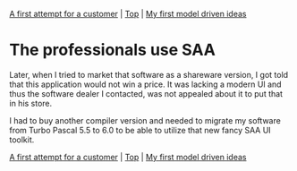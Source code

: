 [A first attempt for a customer](04.html) | [Top](index.html) | [My first model driven ideas](06.html)

# The professionals use SAA #

Later, when I tried to market that software as a shareware version, I got told that this application would not win a price. It was lacking a modern UI and thus the software dealer I contacted, was not appealed about it to put that in his store.

I had to buy another compiler version and needed to migrate my software from Turbo Pascal 5.5 to 6.0 to be able to utilize that new fancy SAA UI toolkit.




[A first attempt for a customer](04.html) | [Top](index.html) | [My first model driven ideas](06.html)





[PastedGraphic]: PastedGraphic.png

[Dateiver]: Dateiver.png

[TVBuild]: TVBuild.png

